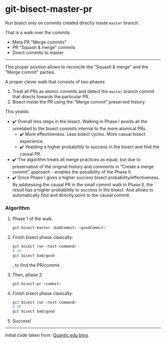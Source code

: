 # git-bisect-master-pr

Run bisect only on commits created directly inside `master` branch.

That is a walk over the commits:
  * Meta PR "Merge commits"
  * PR "Squash & merge" commits
  * Direct commits to master

---

This proper solution allows to reconcile the "Squash & merge" and the "Merge commit" parties.

A proper clever walk that consists of two phases:
1. Treat all PRs as atomic commits and detect the `master` branch commit that directs towards the particular PR.
2. Bisect inside the PR using the "Merge commit" preserved history.

This yealds:
  * :heavy_check_mark: Overall less steps in the bisect. Walking in Phase I avoids all the unrelated to the bisect commits internal to the more atomical PRs.
    * :heavy_check_mark: More effectiveness. Less bisect cycles. More casual bisect experience.
    * :heavy_check_mark: Yealding a higher probablitily to success in the bisect and find the causal PR.
  * :heavy_check_mark: The algorithm treats all merge practices as equal, but due to preservation of the original history and comments in "Create a merge commit" approach - enables the possibility of the Phase II.
  * :heavy_check_mark: Since Phase I gives a higher success bisect probability/effectiveness. By addressing the causal PR in the small commit walk in Phase II, the result has a higher probablitily to success in the bisect. And allows to automatically find and directly point to the causal commit.

### Algorithm

  1. Phase 1 of the walk.

      ```sh
      git-bisect-master <badCommit> <goodCommit>`
      ```
  
  2. Finish bisect phase clasically:

      ```sh
      git bisect run <test-command>
      # OR
      git bisect bad/good
      ```
      , to find the PR/commit.

  3. Then, phase 2:
  
      ```sh
      git-bisect-pr <commit>
      ```
  
  4. Finish bisect phase clasically:
  
      ```sh
      git bisect run <test-command>
      # OR
      git bisect bad/good
      ```

  5. Success!

---

Initial code taken from: [Quantic.edu blog](https://blog.quantic.edu/2015/02/03/git-bisect-debugging-with-feature-branches/).
